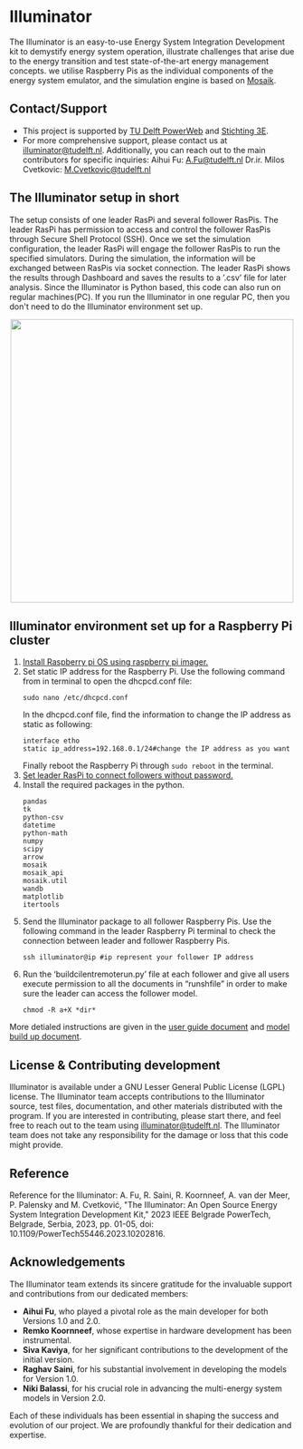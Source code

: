 # Illuminator
The Illuminator is an easy-to-use Energy System Integration 
Development kit to demystify energy system operation, illustrate challenges 
that arise due to the energy transition and test 
state-of-the-art energy management concepts. we utilise Raspberry Pis
as the individual components of the energy system emulator, 
and the simulation engine is based on [Mosaik](https://mosaik.offis.de/).

## Contact/Support
* This project is supported by [TU Delft PowerWeb](https://www.tudelft.nl/powerweb) and [Stichting 3E](https://www.stichting3e.nl/).
* For more comprehensive support, please contact us at illuminator@tudelft.nl. Additionally, you can reach out to the main contributors for specific inquiries:
	Aihui Fu: A.Fu@tudelft.nl
	Dr.ir. Milos Cvetkovic: M.Cvetkovic@tudelft.nl



## The Illuminator setup in short
The setup consists of one leader RasPi and several follower RasPis.
The leader RasPi has permission to access and control the
follower RasPis through Secure Shell Protocol (SSH). Once we
set the simulation configuration, the leader RasPi will engage
the follower RasPis to run the specified simulators. During the
simulation, the information will be exchanged between RasPis via socket connection.
The leader RasPi shows the results through Dashboard and saves the results
to a ’.csv’ file for later analysis. 
Since the Illuminator is Python based, this code can also run on regular machines(PC). If you run 
the Illuminator in one regular PC, then you don't need to do the Illuminator environment set up.
<div align="center">
	<img align="center" src="docs/Figure/Structure.jpg" width="500">
</div>

## Illuminator environment set up for a Raspberry Pi cluster
1. [Install Raspberry pi OS using raspberry pi imager.](https://www.raspberrypi.com/software/)
2. Set static IP address for the Raspberry Pi.
    Use the following command from in terminal to open the dhcpcd.conf file:
    ```
    sudo nano /etc/dhcpcd.conf
    ```
   In the dhcpcd.conf file, find the information to change the IP address as static as following:
   ```
   interface etho
   static ip_address=192.168.0.1/24#change the IP address as you want
   ```
   Finally reboot the Raspberry Pi through `sudo reboot` in the terminal.
3. [Set leader RasPi to connect followers without password.](https://www.digitalocean.com/community/tutorials/how-to-set-up-ssh-keys-2)
4. Install the required packages in the python.
   ```
   pandas
   tk
   python-csv
   datetime
   python-math
   numpy
   scipy
   arrow
   mosaik
   mosaik_api
   mosaik.util
   wandb
   matplotlib
   itertools
   ```
5. Send the Illuminator package to all follower Raspberry Pis. Use the following command in the leader Raspberry Pi terminal to check the connection 
between leader and follower Raspberry Pis. 
   ```
   ssh illuminator@ip #ip represent your follower IP address
   ```
6. Run the ‘buildcilentremoterun.py’ file at each follower and give all users execute permission to all the documents in “runshfile” in order 
to make sure the leader can access the follower model.
   ```
   chmod -R a+X *dir*
   ```

More detialed instructions are given in the [user guide document](User%20guide.md) and [model build up document](Models.md).
## License & Contributing development
Illuminator is available under a GNU Lesser General Public License (LGPL) license.
The Illuminator team accepts contributions to the Illuminator source, test files, documentation, and other materials distributed with the program.
If you are interested in contributing, please start there, and feel free to reach out to the team using illuminator@tudelft.nl. The Illuminator team does not take any responsibility for the damage or loss that this code might provide. 
## Reference
Reference for the Illuminator: A. Fu, R. Saini, R. Koornneef, A. van der Meer, P. Palensky and M. Cvetković, "The Illuminator: An Open Source Energy System Integration Development Kit," 2023 IEEE Belgrade PowerTech, Belgrade, Serbia, 2023, pp. 01-05, doi: 10.1109/PowerTech55446.2023.10202816.
## Acknowledgements

The Illuminator team extends its sincere gratitude for the invaluable support and contributions from our dedicated members:

- **Aihui Fu**, who played a pivotal role as the main developer for both Versions 1.0 and 2.0.
- **Remko Koornneef**, whose expertise in hardware development has been instrumental.
- **Siva Kaviya**, for her significant contributions to the development of the initial version.
- **Raghav Saini**, for his substantial involvement in developing the models for Version 1.0.
- **Niki Balassi**, for his crucial role in advancing the multi-energy system models in Version 2.0.

Each of these individuals has been essential in shaping the success and evolution of our project. We are profoundly thankful for their dedication and expertise.
